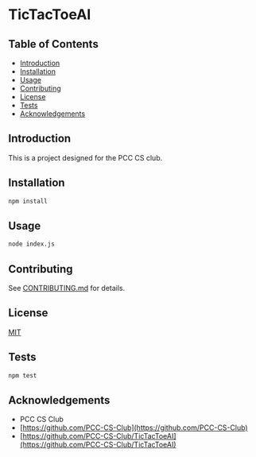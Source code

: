 # TicTacToeAI

## Table of Contents

- [Introduction](#introduction)
- [Installation](#installation)
- [Usage](#usage)
- [Contributing](#contributing)
- [License](#license)
- [Tests](#tests)
- [Acknowledgements](#acknowledgements)

## Introduction

This is a project designed for the PCC CS club.


## Installation

```bash
npm install
```

## Usage

```bash
node index.js
```

## Contributing

See [CONTRIBUTING.md](CONTRIBUTING.md) for details.

## License

[MIT](LICENSE)

## Tests

```bash
npm test
```

## Acknowledgements

- PCC CS Club
- [https://github.com/PCC-CS-Club](https://github.com/PCC-CS-Club)
- [https://github.com/PCC-CS-Club/TicTacToeAI](https://github.com/PCC-CS-Club/TicTacToeAI)

